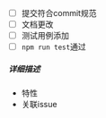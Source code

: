 <!--
感谢您贡献代码，共建指引详见: https://github.com/Tencent/wujie/blob/master/CONTRIBUTING.md

##### Checklist

<!-- 如已完成将 [ ] 改成 [x]，可以删除不涉及的条目 -->

- [ ] 提交符合commit规范
- [ ] 文档更改
- [ ] 测试用例添加
- [ ] `npm run test`通过

##### 详细描述

- 特性
- 关联issue
